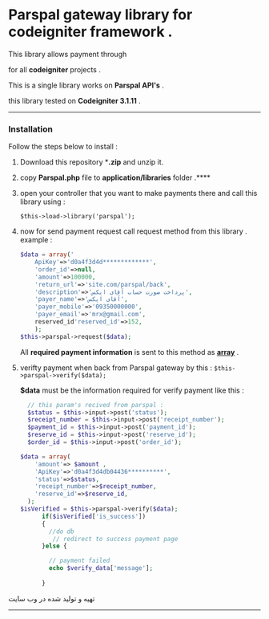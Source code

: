 # **Parspal gateway library for codeigniter framework .** 

This library allows payment through 

[**Parspal**]: https://parspal.com

 for all **codeigniter** projects . 

This is a single library works on **Parspal API's** . 

this library tested on **Codeigniter 3.1.11** .

---------------------------------------------

### Installation 

Follow the steps below to install :‌

1. Download this repository ***.zip** and unzip it.

2. copy **Parspal.php** file to **application/libraries** folder .****

3. open your controller that you want to make payments there  and call this library using : 

     `$this->load->library('parspal');`

4. now for send payment request call request method from this library . example : 

   

   ```php
   $data = array('
       ApiKey'=>'d0a4f3d4d*************',
       'order_id'=>null,
       'amount'=>100000,
       'return_url'=>'site.com/parspal/back',
       'description'=>'پرداخت صورت حساب آقای ایکس',
       'payer_name'=>'آقای ایکس',
       'payer_mobile'=>'09350000000',
       'payer_email'=>'mrx@gmail.com',
       reserved_id'reserved_id'=>152,
       );
   $this->parspal->request($data);
   ```


   All **required payment information** is sent to this method as **<u>array</u>** . 

5. verifty payment when back from Parspal gateway by this : 
   `$this->parspal->verify($data);`


   **$data** must be the information required for verify payment like this : 

   ```php
     // this param's recived from parspal :
     $status = $this->input->post('status');
     $receipt_number = $this->input->post('receipt_number');
     $payment_id = $this->input->post('payment_id');
     $reserve_id = $this->input->post('reserve_id');
     $order_id = $this->input->post('order_id');
   
   $data = array(
       'amount'=> $amount ,
       'ApiKey'=>'d0a4f3d4db04436**********',
       'status'=>$status,
       'receipt_number'=>$receipt_number,
       'reserve_id'=>$reserve_id,
     );
   $isVerified = $this->parspal->verify($data);
         if($isVerified['is_success'])
         {
           //do db
          	// redirect to success payment page
         }else {
   
           // payment failed
           echo $verify_data['message'];
           
         }
   ```

تهیه و تولید شده در وب سایت

[آموزش]: https://avasam.ir





-------------------------------------

